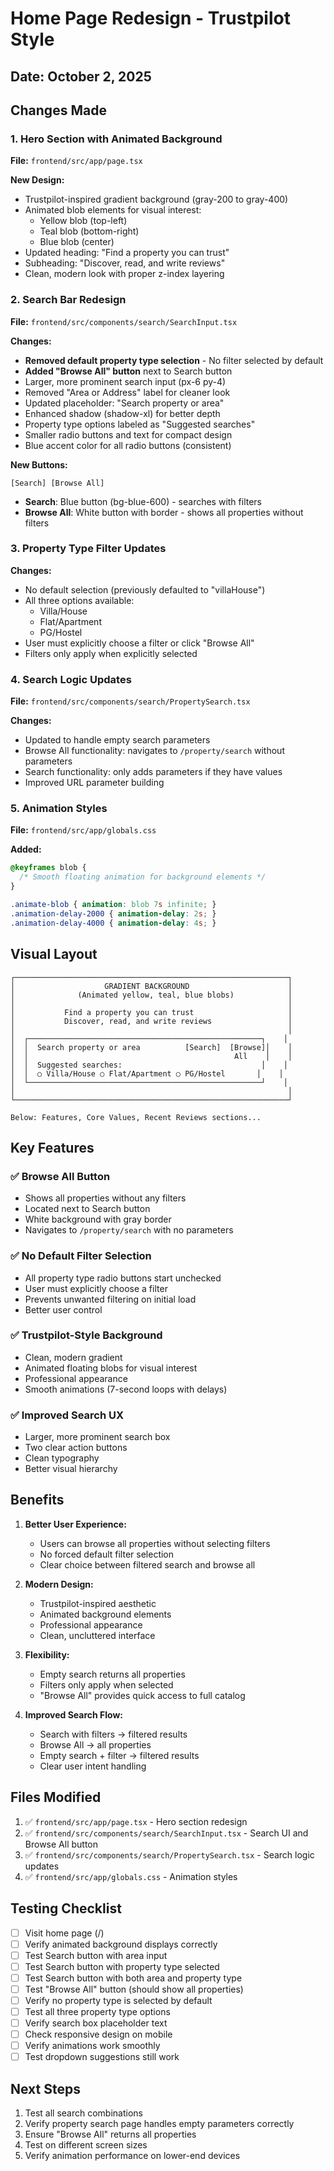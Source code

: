 # Home Page Redesign - Trustpilot Style

## Date: October 2, 2025

## Changes Made

### 1. **Hero Section with Animated Background**
**File:** `frontend/src/app/page.tsx`

**New Design:**
- Trustpilot-inspired gradient background (gray-200 to gray-400)
- Animated blob elements for visual interest:
  - Yellow blob (top-left)
  - Teal blob (bottom-right)
  - Blue blob (center)
- Updated heading: "Find a property you can trust"
- Subheading: "Discover, read, and write reviews"
- Clean, modern look with proper z-index layering

### 2. **Search Bar Redesign**
**File:** `frontend/src/components/search/SearchInput.tsx`

**Changes:**
- **Removed default property type selection** - No filter selected by default
- **Added "Browse All" button** next to Search button
- Larger, more prominent search input (px-6 py-4)
- Removed "Area or Address" label for cleaner look
- Updated placeholder: "Search property or area"
- Enhanced shadow (shadow-xl) for better depth
- Property type options labeled as "Suggested searches"
- Smaller radio buttons and text for compact design
- Blue accent color for all radio buttons (consistent)

**New Buttons:**
```
[Search] [Browse All]
```
- **Search**: Blue button (bg-blue-600) - searches with filters
- **Browse All**: White button with border - shows all properties without filters

### 3. **Property Type Filter Updates**
**Changes:**
- No default selection (previously defaulted to "villaHouse")
- All three options available:
  - Villa/House
  - Flat/Apartment
  - PG/Hostel
- User must explicitly choose a filter or click "Browse All"
- Filters only apply when explicitly selected

### 4. **Search Logic Updates**
**File:** `frontend/src/components/search/PropertySearch.tsx`

**Changes:**
- Updated to handle empty search parameters
- Browse All functionality: navigates to `/property/search` without parameters
- Search functionality: only adds parameters if they have values
- Improved URL parameter building

### 5. **Animation Styles**
**File:** `frontend/src/app/globals.css`

**Added:**
```css
@keyframes blob {
  /* Smooth floating animation for background elements */
}

.animate-blob { animation: blob 7s infinite; }
.animation-delay-2000 { animation-delay: 2s; }
.animation-delay-4000 { animation-delay: 4s; }
```

## Visual Layout

```
┌─────────────────────────────────────────────────────────────┐
│                    GRADIENT BACKGROUND                      │
│              (Animated yellow, teal, blue blobs)            │
│                                                             │
│           Find a property you can trust                     │
│           Discover, read, and write reviews                 │
│                                                             │
│  ┌────────────────────────────────────────────────────┐    │
│  │  Search property or area          [Search]  [Browse]│    │
│  │                                              All    │    │
│  │  Suggested searches:                               │    │
│  │  ○ Villa/House ○ Flat/Apartment ○ PG/Hostel       │    │
│  └────────────────────────────────────────────────────┘    │
│                                                             │
└─────────────────────────────────────────────────────────────┘

Below: Features, Core Values, Recent Reviews sections...
```

## Key Features

### ✅ Browse All Button
- Shows all properties without any filters
- Located next to Search button
- White background with gray border
- Navigates to `/property/search` with no parameters

### ✅ No Default Filter Selection
- All property type radio buttons start unchecked
- User must explicitly choose a filter
- Prevents unwanted filtering on initial load
- Better user control

### ✅ Trustpilot-Style Background
- Clean, modern gradient
- Animated floating blobs for visual interest
- Professional appearance
- Smooth animations (7-second loops with delays)

### ✅ Improved Search UX
- Larger, more prominent search box
- Two clear action buttons
- Clean typography
- Better visual hierarchy

## Benefits

1. **Better User Experience:**
   - Users can browse all properties without selecting filters
   - No forced default filter selection
   - Clear choice between filtered search and browse all

2. **Modern Design:**
   - Trustpilot-inspired aesthetic
   - Animated background elements
   - Professional appearance
   - Clean, uncluttered interface

3. **Flexibility:**
   - Empty search returns all properties
   - Filters only apply when selected
   - "Browse All" provides quick access to full catalog

4. **Improved Search Flow:**
   - Search with filters → filtered results
   - Browse All → all properties
   - Empty search + filter → filtered results
   - Clear user intent handling

## Files Modified

1. ✅ `frontend/src/app/page.tsx` - Hero section redesign
2. ✅ `frontend/src/components/search/SearchInput.tsx` - Search UI and Browse All button
3. ✅ `frontend/src/components/search/PropertySearch.tsx` - Search logic updates
4. ✅ `frontend/src/app/globals.css` - Animation styles

## Testing Checklist

- [ ] Visit home page (/)
- [ ] Verify animated background displays correctly
- [ ] Test Search button with area input
- [ ] Test Search button with property type selected
- [ ] Test Search button with both area and property type
- [ ] Test "Browse All" button (should show all properties)
- [ ] Verify no property type is selected by default
- [ ] Test all three property type options
- [ ] Verify search box placeholder text
- [ ] Check responsive design on mobile
- [ ] Verify animations work smoothly
- [ ] Test dropdown suggestions still work

## Next Steps

1. Test all search combinations
2. Verify property search page handles empty parameters correctly
3. Ensure "Browse All" returns all properties
4. Test on different screen sizes
5. Verify animation performance on lower-end devices
